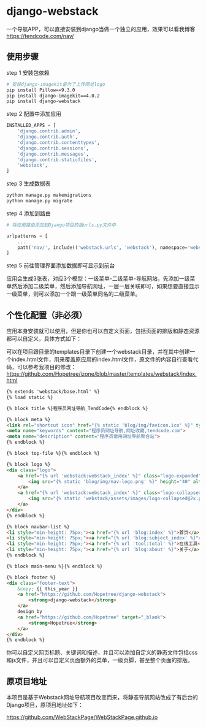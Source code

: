 # django-webstack

一个导航APP，可以直接安装到django当做一个独立的应用，效果可以看我博客 https://tendcode.com/nav/

## 使用步骤

step 1 安裝包依赖

```bash
# 安装django-imagekit是为了上传网址logo
pip install Pillow==9.3.0
pip install django-imagekit==4.0.2
pip install django-webstack
```

step 2 配置中添加应用

```python
INSTALLED_APPS = [
    'django.contrib.admin',
    'django.contrib.auth',
    'django.contrib.contenttypes',
    'django.contrib.sessions',
    'django.contrib.messages',
    'django.contrib.staticfiles',
    'webstack',
]
```

step 3 生成数据表

```bash
python manage.py makemigrations
python manage.py migrate
```

step 4 添加到路由

```python
# 将应用路由添加到Django项目的根urls.py文件中

urlpatterns = [
    ...
    path('nav/', include(('webstack.urls', 'webstack'), namespace='webstack')),
]
```

step 5 前往管理界面添加数据即可显示到前台

应用会生成3张表，对应3个模型：一级菜单-二级菜单-导航网站，先添加一级菜单然后添加二级菜单，然后添加导航网址，一层一层关联即可，如果想要直接显示一级菜单，则可以添加一个跟一级菜单同名的二级菜单。

## 个性化配置（非必须）

应用本身安装就可以使用，但是你也可以自定义页面，包括页面的排版和静态资源都可以自定义，具体方式如下：

可以在项目跟目录的templates目录下创建一个webstack目录，并在其中创建一个index.html文件，用来覆盖原应用的index.html文件，原文件的内容自行查看代码，可以参考我项目的修改：https://github.com/Hopetree/izone/blob/master/templates/webstack/index.html

```html
{% extends 'webstack/base.html' %}
{% load static %}

{% block title %}程序员网址导航_TendCode{% endblock %}

{% block meta %}
<link rel="shortcut icon" href="{% static 'blog/img/favicon.ico' %}" type="image/x-icon"/>
<meta name="keywords" content="程序员网址导航,网址收藏,tendcode.com">
<meta name="description" content="程序员常用网址导航聚合站">
{% endblock %}

{% block top-file %}{% endblock %}

{% block logo %}
<div class="logo">
    <a href="{% url 'webstack:webstack_index' %}" class="logo-expanded">
        <img src="{% static 'blog/img/nav-logo.png' %}" height="40" alt=""/>
    </a>
    <a href="{% url 'webstack:webstack_index' %}" class="logo-collapsed">
        <img src="{% static 'webstack/assets/images/logo-collapsed@2x.png' %}" height="40" alt=""/>
    </a>
</div>
{% endblock %}

{% block navbar-list %}
<li style="min-height: 75px;"><a href="{% url 'blog:index' %}">首页</a></li>
<li style="min-height: 75px;"><a href="{% url 'blog:subject_index' %}">博客专题</a></li>
<li style="min-height: 75px;"><a href="{% url 'tool:total' %}">在线工具</a></li>
<li style="min-height: 75px;"><a href="{% url 'blog:about' %}">关于</a></li>
{% endblock %}

{% block main-menu %}{% endblock %}

{% block footer %}
<div class="footer-text">
    &copy; {{ this_year }}
    <a href="https://github.com/Hopetree/django-webstack">
        <strong>django-webstack</strong>
    </a>
    design by
    <a href="https://github.com/Hopetree" target="_blank">
        <strong>Hopetree</strong>
    </a>
</div>
{% endblock %}

```

你可以自定义网页标题、关键词和描述，并且可以添加自定义的静态文件包括css和js文件，并且可以自定义页面额外的菜单，一级页脚，甚至整个页面的排版。

## 原项目地址

本项目是基于Webstack网址导航项目改变而来，将静态导航网站改成了有后台的Django项目，原项目地址如下：

https://github.com/WebStackPage/WebStackPage.github.io

